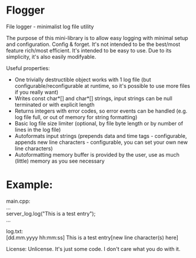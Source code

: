 # Flogger
File logger - minimalist log file utility

The purpose of this mini-library is to allow easy logging with minimal setup and configuration. Config & forget.
It's not intended to be the best/most feature rich/most efficient. It's intended to be easy to use. Due to its simplicity, it's also easily modifyable.

Useful properties:
- One trivially destructible object works with 1 log file (but configurable/reconfigurable at runtime, so it's possible to use more files if you really want)
- Writes const char*[] and char*[] strings, input strings can be null terminated or with explicit length
- Returns integers with error codes, so error events can be handled (e.g. log file full, or out of memory for string formatting)
- Basic log file size limiter (optional, by file byte length or by number of lines in the log file)
- Autoformats input strings (prepends data and time tags - configurable, appends new line characters - configurable, you can set your own new line characters)
- Autoformatting memory buffer is provided by the user, use as much (little) memory as you see necessary

# Example:   
main.cpp:  
...  
server_log.log("This is a test entry");  
...  
  
log.txt:  
[dd.mm.yyyy hh:mm:ss] This is a test entry[new line character(s) here]  
  
License: Unlicense. It's just some code. I don't care what you do with it.
